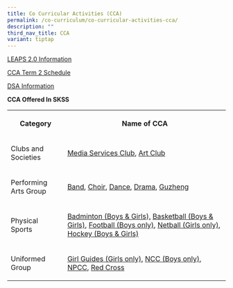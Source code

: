 ```yaml
---
title: Co Curricular Activities (CCA)
permalink: /co-curriculum/co-curricular-activities-cca/
description: ""
third_nav_title: CCA
variant: tiptap
---
```

<p><a href="https://www.moe.gov.sg/education-in-sg/our-programmes/cca/leaps2-0" rel="noopener noreferrer nofollow" target="_blank">LEAPS 2.0 Information</a>
</p>
<p><a href="/files/CCA/2024_Term2_CCA_TRAINING_SCHEDULE___2024_Term_2.pdf" rel="noopener noreferrer nofollow" target="_blank">CCA Term 2 Schedule</a>
</p>
<p><a href="/co-curriculum/co-curricular-activities-cca/direct-school-admission-dsa" rel="noopener noreferrer nofollow" target="_blank">DSA Information</a>
</p>
<p><strong>CCA Offered In SKSS</strong>
</p>
<table>
<tbody>
<tr>
<th rowspan="1" colspan="1">
<p><strong>Category</strong>
</p>
</th>
<th rowspan="1" colspan="1">
<p><strong>Name of CCA</strong>
</p>
</th>
</tr>
<tr>
<td rowspan="1" colspan="1">
<p>Clubs and Societies</p>
</td>
<td rowspan="1" colspan="1">
<p><a href="https://www.sengkangsec.moe.edu.sg/co-curriculum/co-curricular-activities-cca/clubs-n-societies/media-services-club/" rel="noopener noreferrer nofollow" target="_blank">Media Services Club</a>,
<a href="https://www.sengkangsec.moe.edu.sg/co-curriculum/co-curricular-activities-cca/clubs-n-societies/art-club/" rel="noopener noreferrer nofollow" target="_blank">Art Club</a>
</p>
</td>
</tr>
<tr>
<td rowspan="1" colspan="1">
<p>Performing Arts Group</p>
</td>
<td rowspan="1" colspan="1">
<p><a href="https://www.sengkangsec.moe.edu.sg/co-curriculum/co-curricular-activities-cca/performing-arts-group/symphonic-band/" rel="noopener noreferrer nofollow" target="_blank">Band</a>,
<a href="https://www.sengkangsec.moe.edu.sg/co-curriculum/co-curricular-activities-cca/performing-arts-group/choir-sky-chorale/" rel="noopener noreferrer nofollow" target="_blank">Choir</a>, <a href="https://www.sengkangsec.moe.edu.sg/co-curriculum/co-curricular-activities-cca/performing-arts-group/modern-dance-amplify/" rel="noopener noreferrer nofollow" target="_blank">Dance</a>,
<a href="https://www.sengkangsec.moe.edu.sg/co-curriculum/co-curricular-activities-cca/performing-arts-group/english-drama/" rel="noopener noreferrer nofollow" target="_blank">Drama</a>, <a href="https://www.sengkangsec.moe.edu.sg/co-curriculum/co-curricular-activities-cca/performing-arts-group/guzheng-ensemble/" rel="noopener noreferrer nofollow" target="_blank">Guzheng</a>
</p>
</td>
</tr>
<tr>
<td rowspan="1" colspan="1">
<p>Physical Sports</p>
</td>
<td rowspan="1" colspan="1">
<p><a href="https://www.sengkangsec.moe.edu.sg/co-curriculum/co-curricular-activities-cca/physical-sports/badminton/" rel="noopener noreferrer nofollow" target="_blank">Badminton (Boys &amp; Girls),</a> 
<a href="https://www.sengkangsec.moe.edu.sg/co-curriculum/co-curricular-activities-cca/physical-sports/basketball/" rel="noopener noreferrer nofollow" target="_blank">Basketball (Boys &amp; Girls)</a>, <a href="https://www.sengkangsec.moe.edu.sg/co-curriculum/co-curricular-activities-cca/physical-sports/football/" rel="noopener noreferrer nofollow" target="_blank">Football (Boys only)</a>,
<a href="https://www.sengkangsec.moe.edu.sg/co-curriculum/co-curricular-activities-cca/physical-sports/netball/" rel="noopener noreferrer nofollow" target="_blank">Netball (Girls only)</a>, <a href="https://www.sengkangsec.moe.edu.sg/co-curriculum/co-curricular-activities-cca/physical-sports/hockey/" rel="noopener noreferrer nofollow" target="_blank">Hockey (Boys &amp; Girls)</a>
</p>
</td>
</tr>
<tr>
<td rowspan="1" colspan="1">
<p>Uniformed Group</p>
</td>
<td rowspan="1" colspan="1">
<p><a href="https://www.sengkangsec.moe.edu.sg/co-curriculum/co-curricular-activities-cca/uniformed-groups/girl-guides/" rel="noopener noreferrer nofollow" target="_blank">Girl Guides (Girls only)</a>,
<a href="https://www.sengkangsec.moe.edu.sg/co-curriculum/co-curricular-activities-cca/uniformed-groups/national-cadets-corp-ncc/" rel="noopener noreferrer nofollow" target="_blank">NCC (Boys only)</a>, <a href="https://www.sengkangsec.moe.edu.sg/co-curriculum/co-curricular-activities-cca/uniformed-groups/national-police-cadet-corps-npcc/" rel="noopener noreferrer nofollow" target="_blank">NPCC</a>,
<a href="https://www.sengkangsec.moe.edu.sg/co-curriculum/co-curricular-activities-cca/uniformed-groups/red-cross-youth/" rel="noopener noreferrer nofollow" target="_blank">Red Cross</a>
</p>
</td>
</tr>
</tbody>
</table>
<p></p>